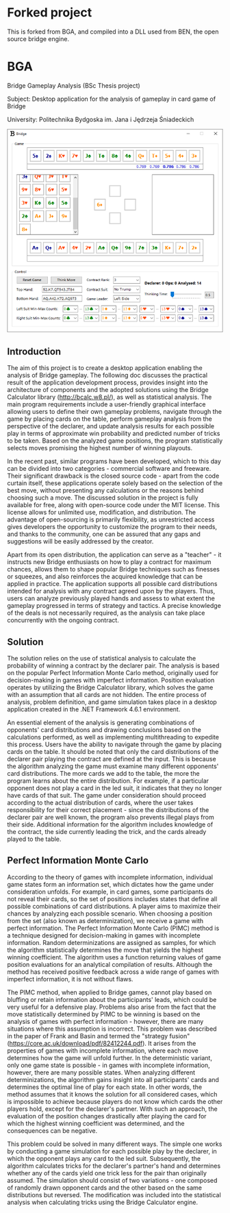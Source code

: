# Forked project

This is forked from BGA, and compiled into a DLL used from BEN, the open source bridge engine.


# BGA

Bridge Gameplay Analysis (BSc Thesis project)

Subject: Desktop application for the analysis of gameplay in card game of Bridge

University: Politechnika Bydgoska im. Jana i Jędrzeja Śniadeckich

![alt text](https://raw.githubusercontent.com/Ark223/BGA/main/App.png)

## Introduction

The aim of this project is to create a desktop application enabling the analysis of Bridge gameplay. The following doc discusses the practical result of the application development process, provides insight into the architecture of components and the adopted solutions using the Bridge Calculator library (http://bcalc.w8.pl/), as well as statistical analysis. The main program requirements include a user-friendly graphical interface allowing users to define their own gameplay problems, navigate through the game by placing cards on the table, perform gameplay analysis from the perspective of the declarer, and update analysis results for each possible play in terms of approximate win probability and predicted number of tricks to be taken. Based on the analyzed game positions, the program statistically selects moves promising the highest number of winning playouts.

In the recent past, similar programs have been developed, which to this day can be divided into two categories - commercial software and freeware. Their significant drawback is the closed source code - apart from the code curtain itself, these applications operate solely based on the selection of the best move, without presenting any calculations or the reasons behind choosing such a move. The discussed solution in the project is fully available for free, along with open-source code under the MIT license. This license allows for unlimited use, modification, and distribution. The advantage of open-sourcing is primarily flexibility, as unrestricted access gives developers the opportunity to customize the program to their needs, and thanks to the community, one can be assured that any gaps and suggestions will be easily addressed by the creator.

Apart from its open distribution, the application can serve as a "teacher" - it instructs new Bridge enthusiasts on how to play a contract for maximum chances, allows them to shape popular Bridge techniques such as finesses or squeezes, and also reinforces the acquired knowledge that can be applied in practice. The application supports all possible card distributions intended for analysis with any contract agreed upon by the players. Thus, users can analyze previously played hands and assess to what extent the gameplay progressed in terms of strategy and tactics. A precise knowledge of the deals is not necessarily required, as the analysis can take place concurrently with the ongoing contract.

## Solution

The solution relies on the use of statistical analysis to calculate the probability of winning a contract by the declarer pair. The analysis is based on the popular Perfect Information Monte Carlo method, originally used for decision-making in games with imperfect information. Position evaluation operates by utilizing the Bridge Calculator library, which solves the game with an assumption that all cards are not hidden. The entire process of analysis, problem definition, and game simulation takes place in a desktop application created in the .NET Framework 4.6.1 environment.

An essential element of the analysis is generating combinations of opponents' card distributions and drawing conclusions based on the calculations performed, as well as implementing multithreading to expedite this process. Users have the ability to navigate through the game by placing cards on the table. It should be noted that only the card distributions of the declarer pair playing the contract are defined at the input. This is because the algorithm analyzing the game must examine many different opponents' card distributions. The more cards we add to the table, the more the program learns about the entire distribution. For example, if a particular opponent does not play a card in the led suit, it indicates that they no longer have cards of that suit. The game under consideration should proceed according to the actual distribution of cards, where the user takes responsibility for their correct placement - since the distributions of the declarer pair are well known, the program also prevents illegal plays from their side. Additional information for the algorithm includes knowledge of the contract, the side currently leading the trick, and the cards already played to the table.

## Perfect Information Monte Carlo

According to the theory of games with incomplete information, individual game states form an information set, which dictates how the game under consideration unfolds. For example, in card games, some participants do not reveal their cards, so the set of positions includes states that define all possible combinations of card distributions. A player aims to maximize their chances by analyzing each possible scenario. When choosing a position from the set (also known as determinization), we receive a game with perfect information. The Perfect Information Monte Carlo (PIMC) method is a technique designed for decision-making in games with incomplete information. Random determinizations are assigned as samples, for which the algorithm statistically determines the move that yields the highest winning coefficient. The algorithm uses a function returning values of game position evaluations for an analytical compilation of results. Although the method has received positive feedback across a wide range of games with imperfect information, it is not without flaws.

The PIMC method, when applied to Bridge games, cannot play based on bluffing or retain information about the participants' leads, which could be very useful for a defensive play. Problems also arise from the fact that the move statistically determined by PIMC to be winning is based on the analysis of games with perfect information - however, there are many situations where this assumption is incorrect. This problem was described in the paper of Frank and Basin and termed the "strategy fusion" (https://core.ac.uk/download/pdf/82412244.pdf). It arises from the properties of games with incomplete information, where each move determines how the game will unfold further. In the deterministic variant, only one game state is possible - in games with incomplete information, however, there are many possible states. When analyzing different determinizations, the algorithm gains insight into all participants' cards and determines the optimal line of play for each state. In other words, the method assumes that it knows the solution for all considered cases, which is impossible to achieve because players do not know which cards the other players hold, except for the declarer's partner. With such an approach, the evaluation of the position changes drastically after playing the card for which the highest winning coefficient was determined, and the consequences can be negative.

This problem could be solved in many different ways. The simple one works by conducting a game simulation for each possible play by the declarer, in which the opponent plays any card to the led suit. Subsequently, the algorithm calculates tricks for the declarer's partner's hand and determines whether any of the cards yield one trick less for the pair than originally assumed. The simulation should consist of two variations - one composed of randomly drawn opponent cards and the other based on the same distributions but reversed. The modification was included into the statistical analysis when calculating tricks using the Bridge Calculator engine.
